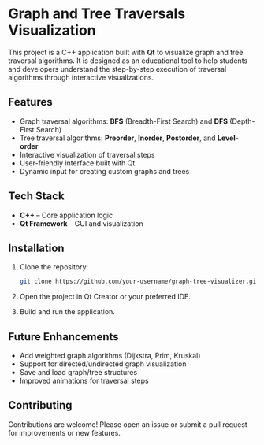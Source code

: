 # Graph and Tree Traversals Visualization

This project is a C++ application built with **Qt** to visualize graph and tree traversal algorithms. It is designed as an educational tool to help students and developers understand the step-by-step execution of traversal algorithms through interactive visualizations.

## Features

* Graph traversal algorithms: **BFS** (Breadth-First Search) and **DFS** (Depth-First Search)
* Tree traversal algorithms: **Preorder**, **Inorder**, **Postorder**, and **Level-order**
* Interactive visualization of traversal steps
* User-friendly interface built with Qt
* Dynamic input for creating custom graphs and trees

## Tech Stack

* **C++** – Core application logic
* **Qt Framework** – GUI and visualization

## Installation

1. Clone the repository:

   ```bash
   git clone https://github.com/your-username/graph-tree-visualizer.git
   ```
2. Open the project in Qt Creator or your preferred IDE.
3. Build and run the application.

## Future Enhancements

* Add weighted graph algorithms (Dijkstra, Prim, Kruskal)
* Support for directed/undirected graph visualization
* Save and load graph/tree structures
* Improved animations for traversal steps

## Contributing

Contributions are welcome! Please open an issue or submit a pull request for improvements or new features.
